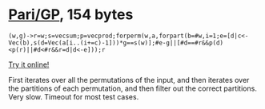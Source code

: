 # [Pari/GP], 154 bytes

    (w,g)->r=w;s=vecsum;p=vecprod;forperm(w,a,forpart(b=#w,i=1;e=[d|c<-Vec(b),s(d=Vec(a[i..(i+=c)-1]))*g==s(w)];#e-g||[#d==#r&&p(d)<p(r)||#d<#r&&r=d|d<-e]));r

[Try it online!][TIO-kwh9lgho]

First iterates over all the permutations of the input, and then iterates over the partitions of each permutation, and then filter out the correct partitions. Very slow. Timeout for most test cases.

[Pari/GP]: http://pari.math.u-bordeaux.fr/
[TIO-kwh9lgho]: https://tio.run/##VYvBasMwDEB/xdRQpM0uZB2F4aifsYvxwbWdYEhXo3QLA/97Fg82NniHJ@mpeM56LOsgaIVFjajPTIuZ6SOF@f1qSpPCt2iGG5fE1y3yqrnnO1xILipTZxLZWEOvX1OAC6oZIjX1Nh8OkB8poO4c4sNINMOCzsikx1qtjESS9/sCEfsCjLXK2LcNU6yx12n7Mrz6UqZP8EKfReH8dt9014adCH6aYFDCIyphre2U2Hj65vSHF6fE0bXk93z84fl/5HD9Ag "Pari/GP – Try It Online"